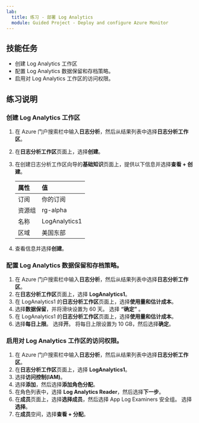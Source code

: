```yaml
---
lab:
  title: 练习 - 部署 Log Analytics
  module: Guided Project - Deploy and configure Azure Monitor
---
```


## 技能任务

- 创建 Log Analytics 工作区
- 配置 Log Analytics 数据保留和存档策略。
- 启用对 Log Analytics 工作区的访问权限。

## 练习说明

### 创建 Log Analytics 工作区

1. 在 Azure 门户搜索栏中输入**日志分析**，然后从结果列表中选择**日志分析工作区**。
1. 在**日志分析工作区**页面上，选择**创建**。
1. 在创建日志分析工作区向导的**基础知识**页面上，提供以下信息并选择**查看 + 创建**。
   
    | 属性 | 值    |
    |:---------|:---------|
    | 订阅  | 你的订阅   |
    | 资源组    | rg-alpha  |
    | 名称  | LogAnalytics1  |
    | 区域    | 美国东部  |

4. 查看信息并选择**创建**。

### 配置 Log Analytics 数据保留和存档策略。

1. 在 Azure 门户搜索栏中输入**日志分析**，然后从结果列表中选择**日志分析工作区**。
1. 在**日志分析工作区**页面上，选择 **LogAnalytics1**。
1. 在 LogAnalytics1 的**日志分析工作区**页面上，选择**使用量和估计成本**。
1. 选择**数据保留**，并将滑块设置为 60 天。 选择 **“确定”** 。
1. 在 LogAnalytics1 的**日志分析工作区**页面上，选择**使用量和估计成本**。
1. 选择**每日上限**。 选择**开**。 将每日上限设置为 10 GB，然后选择**确定**。

### 启用对 Log Analytics 工作区的访问权限。

1. 在 Azure 门户搜索栏中输入**日志分析**，然后从结果列表中选择**日志分析工作区**。
1. 在**日志分析工作区**页面上，选择 **LogAnalytics1**。
1. 选择**访问控制(IAM)**。
1. 选择**添加**，然后选择**添加角色分配**。
1. 在角色列表中，选择 **Log Analytics Reader**，然后选择**下一步**。
1. 在**成员**页面上，选择**选择成员**，然后选择 App Log Examiners 安全组。 选择**选择**。
1. 在**成员**空间，选择**查看 + 分配**。
